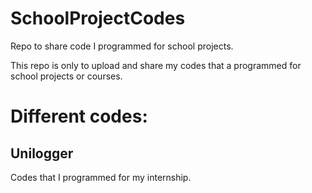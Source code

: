 # SchoolProjectCodes
Repo to share code I programmed for school projects.

This repo is only to upload and share my codes that a programmed for school projects or courses.



# Different codes:

## Unilogger
Codes that I programmed for my internship.
